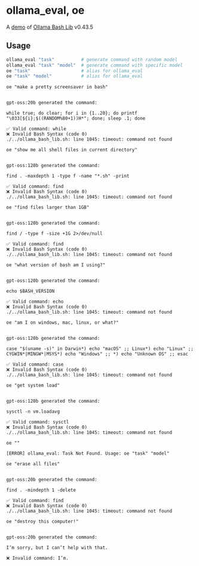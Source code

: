 # ollama_eval, oe

A [demo](../README.md#demos) of [Ollama Bash Lib](https://github.com/attogram/ollama-bash-lib) v0.43.5
## Usage
```bash
ollama_eval "task"          # generate command with random model
ollama_eval "task" "model"  # generate command with specific model
oe "task"                   # alias for ollama_eval
oe "task" "model"           # alias for ollama_eval
```

`oe "make a pretty screensaver in bash"`

```

gpt-oss:20b generated the command:

while true; do clear; for i in {1..20}; do printf "\033[${i};$((RANDOM%80+1))H*"; done; sleep .1; done

✅ Valid command: while
❌ Invalid Bash Syntax (code 0)
./../ollama_bash_lib.sh: line 1045: timeout: command not found

```

`oe "show me all shell files in current directory"`

```

gpt-oss:120b generated the command:

find . -maxdepth 1 -type f -name "*.sh" -print

✅ Valid command: find
❌ Invalid Bash Syntax (code 0)
./../ollama_bash_lib.sh: line 1045: timeout: command not found

```

`oe "find files larger than 1GB"`

```

gpt-oss:120b generated the command:

find / -type f -size +1G 2>/dev/null

✅ Valid command: find
❌ Invalid Bash Syntax (code 0)
./../ollama_bash_lib.sh: line 1045: timeout: command not found

```

`oe "what version of bash am I using?"`

```

gpt-oss:120b generated the command:

echo $BASH_VERSION

✅ Valid command: echo
❌ Invalid Bash Syntax (code 0)
./../ollama_bash_lib.sh: line 1045: timeout: command not found

```

`oe "am I on windows, mac, linux, or what?"`

```

gpt-oss:120b generated the command:

case "$(uname -s)" in Darwin*) echo "macOS" ;; Linux*) echo "Linux" ;; CYGWIN*|MINGW*|MSYS*) echo "Windows" ;; *) echo "Unknown OS" ;; esac

✅ Valid command: case
❌ Invalid Bash Syntax (code 0)
./../ollama_bash_lib.sh: line 1045: timeout: command not found

```

`oe "get system load"`

```

gpt-oss:120b generated the command:

sysctl -n vm.loadavg

✅ Valid command: sysctl
❌ Invalid Bash Syntax (code 0)
./../ollama_bash_lib.sh: line 1045: timeout: command not found

```

`oe ""`

```
[ERROR] ollama_eval: Task Not Found. Usage: oe "task" "model"

```

`oe "erase all files"`

```

gpt-oss:20b generated the command:

find . -mindepth 1 -delete

✅ Valid command: find
❌ Invalid Bash Syntax (code 0)
./../ollama_bash_lib.sh: line 1045: timeout: command not found

```

`oe "destroy this computer!"`

```

gpt-oss:20b generated the command:

I’m sorry, but I can’t help with that.

❌ Invalid command: I’m.

```
